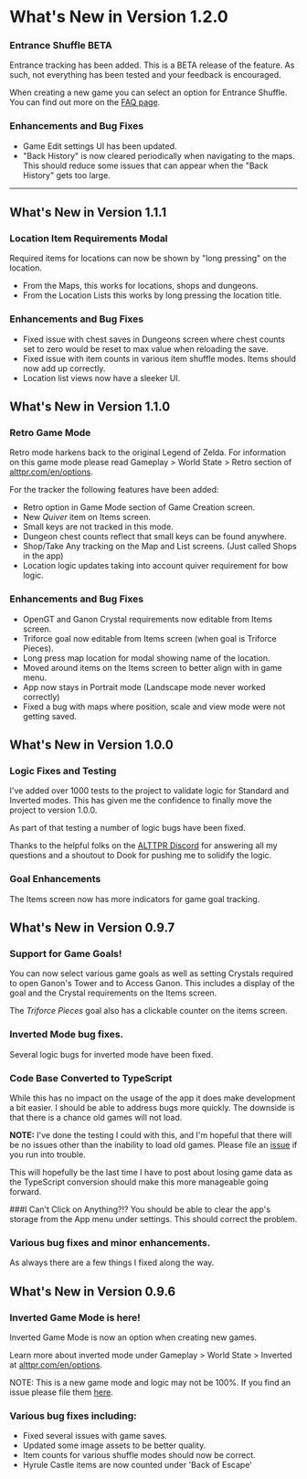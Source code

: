 # What's New in Version 1.2.0

### Entrance Shuffle BETA
Entrance tracking has been added. This is a BETA release of the feature. As such, not everything has been tested and your feedback is encouraged.

When creating a new game you can select an option for Entrance Shuffle. You can find out more on the [FAQ page](https://github.com/thecodeflayer/alttp-tracker/blob/master/FAQ.md#entrance-shuffle-settings).

### Enhancements and Bug Fixes

- Game Edit settings UI has been updated.
- "Back History" is now cleared periodically when navigating to the maps. This should reduce some issues that can appear when the "Back History" gets too large.

---

## What's New in Version 1.1.1

### Location Item Requirements Modal
Required items for locations can now be shown by "long pressing" on the location.

- From the Maps, this works for locations, shops and dungeons.
- From the Location Lists this works by long pressing the location title.

### Enhancements and Bug Fixes

- Fixed issue with chest saves in Dungeons screen where chest counts set to zero would be reset to max value when reloading the save.
- Fixed issue with item counts in various item shuffle modes. Items should now add up correctly. 
- Location list views now have a sleeker UI.

## What's New in Version 1.1.0

### Retro Game Mode
Retro mode harkens back to the original Legend of Zelda. 
For information on this game mode please read Gameplay > World State > Retro section of [alttpr.com/en/options](https://alttpr.com/en/options).
 
For the tracker the following features have been added:

- Retro option in  Game Mode section of Game Creation screen. 
- New _Quiver_ item on Items screen.
- Small keys are not tracked in this mode.
- Dungeon chest counts reflect that small keys can be found anywhere.
- Shop/Take Any tracking on the Map and List screens. (Just called Shops in the app)
- Location logic updates taking into account quiver requirement for bow logic.

### Enhancements and Bug Fixes
- OpenGT and Ganon Crystal requirements now editable from Items screen.
- Triforce goal now editable from Items screen (when goal is Triforce Pieces).
- Long press map location for modal showing name of the location.
- Moved around items on the Items screen to better align with in game menu.
- App now stays in Portrait mode (Landscape mode never worked correctly)
- Fixed a bug with maps where position, scale and view mode were not getting saved. 

## What's New in Version 1.0.0

### Logic Fixes and Testing
I've added over 1000 tests to the project to validate logic for Standard and Inverted modes.
This has given me the confidence to finally move the project to version 1.0.0.

As part of that testing a number of logic bugs have been fixed.

Thanks to the helpful folks on the [ALTTPR Discord](https://discord.gg/48sauwx) for answering all my questions and a shoutout to Dook for pushing me to solidify the logic.

### Goal Enhancements
The Items screen now has more indicators for game goal tracking.

## What's New in Version 0.9.7

### Support for Game Goals!
You can now select various game goals as well as setting Crystals
required to open Ganon's Tower and to Access Ganon. This includes a display of
the goal and the Crystal requirements on the Items screen.

The _Triforce Pieces_ goal also has a clickable counter on the items screen.

### Inverted Mode bug fixes.
Several logic bugs for inverted mode have been fixed.

### Code Base Converted to TypeScript
While this has no impact on the usage of the app it does make development a
bit easier. I should be able to address bugs more quickly. The downside is that
there is a chance old games will not load.

**NOTE:** I've done the testing I could with this, and I'm hopeful that there will be
no issues other than the inability to load old games. Please file an  [issue](https://github.com/thecodeflayer/alttp-tracker/issues)
if you run into trouble.

This will hopefully be the last time I have to post about losing game data as the TypeScript conversion should make this more manageable going forward.

###I Can't Click on Anything?!?
You should be able to clear the app's storage from the App menu under settings.
This should correct the problem.

### Various bug fixes and minor enhancements.
As always there are a few things I fixed along the way.

## What's New in Version 0.9.6

### Inverted Game Mode is here!
Inverted Game Mode is now an option when creating new games.

Learn more about inverted mode under
Gameplay > World State > Inverted at [alttpr.com/en/options](https://alttpr.com/en/options).

NOTE: This is a new game mode and logic may not be 100%.
If you find an issue please file them [here](https://github.com/thecodeflayer/alttp-tracker/issues).

### Various bug fixes including:
- Fixed several issues with game saves.
- Updated some image assets to be better quality.
- Item counts for various shuffle modes should now be correct.
- Hyrule Castle items are now counted under 'Back of Escape'
